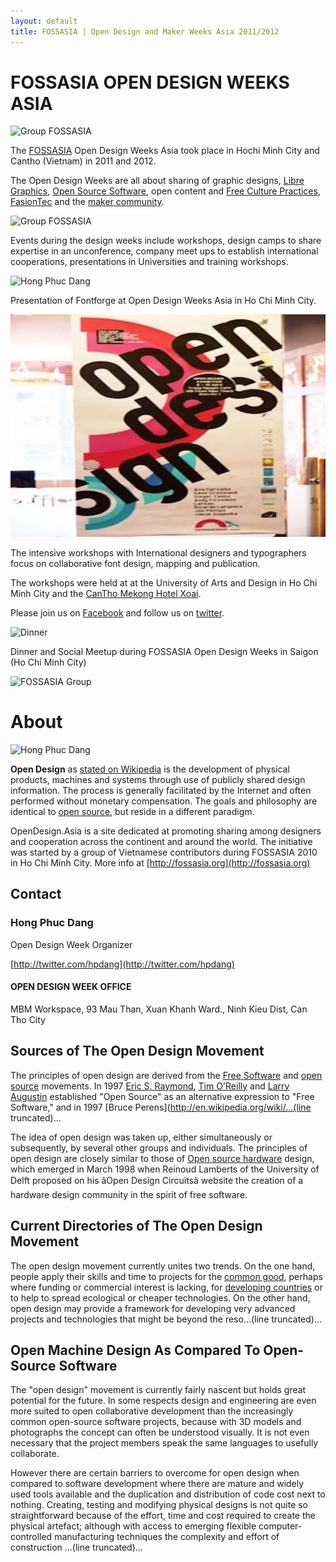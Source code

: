 ```yaml
---
layout: default
title: FOSSASIA | Open Design and Maker Weeks Asia 2011/2012
---
```


# FOSSASIA OPEN DESIGN WEEKS ASIA

![Group FOSSASIA](images/fossasia_group1.jpg "Group FOSSASIA")

The [FOSSASIA](http://fossasia.org/) Open Design Weeks Asia took place in Hochi Minh City and Cantho (Vietnam) in 2011 and 2012.

The Open Design Weeks are all about sharing of graphic designs, [Libre Graphics](http://libregraphics.net/), [Open Source Software](http://fossasia.org/), open content and [Free Culture Practices](http://libregraphicsmeeting.org/), [FasionTec](http://fashiontec.org/) and the [maker community](http://meshcon.net/).

![Group FOSSASIA](images/fossasia_group2.jpg "Group FOSSASIA")

Events during the design weeks include workshops, design camps to share expertise in an unconference, company meet ups to establish international cooperations, presentations in Universities and training workshops.

![Hong Phuc Dang](images/hong_phuc.jpg "Hong Phuc Dang")

Presentation of Fontforge at Open Design Weeks Asia in Ho Chi Minh City.

![Designer's Poster](images/designers_poster.jpg "Designer's Poster")

The intensive workshops with International designers and typographers focus on collaborative font design, mapping and publication.

The workshops were held at at the University of Arts and Design in Ho Chi Minh City and the [CanTho Mekong Hotel Xoai](http://hotelxoai.com/).

Please join us on [Facebook](https://facebook.com/OpenDesignAsia) and follow us on [twitter](https://twitter.com/opdasia).

![Dinner](images/dinner.jpg "Dinner")

Dinner and Social Meetup during FOSSASIA Open Design Weeks in Saigon (Ho Chi Minh City)

![FOSSASIA Group](images/fossasia_group3.jpg "FOSSASIA Group")

# About

![Hong Phuc Dang](images/hong_profile.jpg "Hong Phuc Dang")

**Open Design** as [stated on Wikipedia](http://en.wikipedia.org/wiki/Open_design) is the development of physical products, machines and systems through use of publicly shared design information. The process is generally facilitated by the Internet and often performed without monetary compensation. The goals and philosophy are identical to [open source](http://en.wikipedia.org/wiki/Open_source), but reside in a different paradigm.

OpenDesign.Asia is a site dedicated at promoting sharing among designers and cooperation across the continent and around the world. The initiative was started by a group of Vietnamese contributors during FOSSASIA 2010 in Ho Chi Minh City. More info at [http://fossasia.org](http://fossasia.org)

## Contact

### Hong Phuc Dang
Open Design Week Organizer

[http://twitter.com/hpdang](http://twitter.com/hpdang)

#### OPEN DESIGN WEEK OFFICE

MBM Workspace, 93 Mau Than, Xuan Khanh Ward., Ninh Kieu Dist, Can Tho City

## Sources of The Open Design Movement

The principles of open design are derived from the [Free Software](http://en.wikipedia.org/wiki/Free_Software) and [open source](http://en.wikipedia.org/wiki/Open_Source) movements. In 1997 [Eric S. Raymond](http://en.wikipedia.org/wiki/Eric_S._Raymond), [Tim O'Reilly](http://en.wikipedia.org/wiki/Tim_O%27Reilly) and [Larry Augustin](http://en.wikipedia.org/wiki/Larry_Augustin) established "Open Source" as an alternative expression to "Free Software," and in 1997 [Bruce Perens](http://en.wikipedia.org/wiki/...(line truncated)...

The idea of open design was taken up, either simultaneously or subsequently, by several other groups and individuals. The principles of open design are closely similar to those of [Open source hardware](http://en.wikipedia.org/wiki/Open_source_hardware) design, which emerged in March 1998 when Reinoud Lamberts of the University of Delft proposed on his âOpen Design Circuitsâ website the creation of a hardware design community in the spirit of free software.

## Current Directories of The Open Design Movement

The open design movement currently unites two trends. On the one hand, people apply their skills and time to projects for the [common good](http://en.wikipedia.org/wiki/Common_good), perhaps where funding or commercial interest is lacking, for [developing countries](http://en.wikipedia.org/wiki/Developing_country) or to help to spread ecological or cheaper technologies. On the other hand, open design may provide a framework for developing very advanced projects and technologies that might be beyond the reso...(line truncated)...

## Open Machine Design As Compared To Open-Source Software

The "open design" movement is currently fairly nascent but holds great potential for the future. In some respects design and engineering are even more suited to open collaborative development than the increasingly common open-source software projects, because with 3D models and photographs the concept can often be understood visually. It is not even necessary that the project members speak the same languages to usefully collaborate.

However there are certain barriers to overcome for open design when compared to software development where there are mature and widely used tools available and the duplication and distribution of code cost next to nothing. Creating, testing and modifying physical designs is not quite so straightforward because of the effort, time and cost required to create the physical artefact; although with access to emerging flexible computer-controlled manufacturing techniques the complexity and effort of construction ...(line truncated)...
